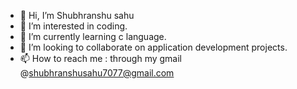- 👋 Hi, I’m Shubhranshu sahu
- 👀 I’m interested in coding.
- 🌱 I’m currently learning c language.
- 💞️ I’m looking to collaborate on application development projects.
- 📫 How to reach me : through my gmail @shubhranshusahu7077@gmail.com

<!---
Shubh2K22/Shubh2K22 is a ✨ special ✨ repository because its `README.md` (this file) appears on your GitHub profile.
You can click the Preview link to take a look at your changes.
--->
